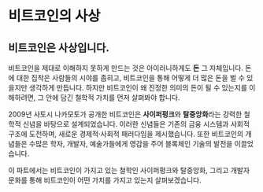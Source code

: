 # 비트코인의 사상

## 비트코인은 사상입니다.

비트코인을 제대로 이해하지 못하게 만드는 것은 아이러니하게도 **돈** 그 자체입니다. 돈에 대한 집착은 사람들의 시야를 좁히고, 비트코인을 통해 어떻게 더 많은 돈을 벌 수 있을지만 생각하게 만듭니다. 하지만 비트코인이 왜 진정한 의미의 돈이 될 수 있는지를 이해하려면, 그 안에 담긴 철학적 가치를 먼저 살펴봐야 합니다.

2009년 사토시 나카모토가 공개한 비트코인은 **사이퍼펑크**와 **탈중앙화**라는 강력한 철학적 신념을 바탕으로 설계되었습니다. 이러한 신념들은 기존의 금융 시스템과 사회적 구조에 도전하며, 새로운 경제적·사회적 패러다임을 제시했습니다. 또한 비트코인의 개념들은 수많은 학자, 개발자, 예술가들에게 영감을 주어 블록체인 기술의 발전을 이끌었습니다.

이 파트에서는 비트코인이 가지고 있는 철학인 사이퍼펑크와 탈중앙화, 그리고 개발자 문화를 통해 비트코인이 어떤 가치를 가지고 있는지 살펴보겠습니다.